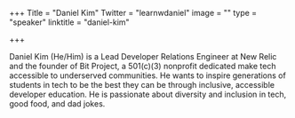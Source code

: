 +++
Title = "Daniel Kim"
Twitter = "learnwdaniel"
image = ""
type = "speaker"
linktitle = "daniel-kim"

+++

Daniel Kim (He/Him) is a Lead Developer Relations Engineer at New Relic and the founder of Bit Project, a 501(c)(3) nonprofit dedicated make tech accessible to underserved communities. He wants to inspire generations of students in tech to be the best they can be through inclusive, accessible developer education. He is passionate about diversity and inclusion in tech, good food, and dad jokes.
